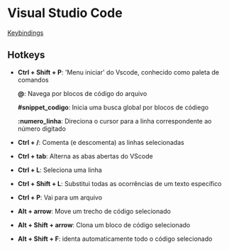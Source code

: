 # Visual Studio Code

[Keybindings](https://code.visualstudio.com/docs/getstarted/keybindings)

## Hotkeys

- **Ctrl + Shift + P**: 'Menu iniciar' do Vscode, conhecido como paleta de comandos

    **@**: Navega por blocos de código do arquivo

    **#snippet_codigo**: Inicia uma busca global por blocos de códiego

    **:numero_linha**: Direciona o cursor para a linha correspondente ao número digitado

- **Ctrl + /**: Comenta (e descomenta) as linhas selecionadas

- **Ctrl + tab**: Alterna as abas abertas do VScode

- **Ctrl + L**: Seleciona uma linha

- **Ctrl + Shift + L**: Substitui todas as ocorrências de um texto específico

- **Ctrl + P**: Vai para um arquivo

- **Alt + arrow**: Move um trecho de código selecionado

- **Alt + Shift + arrow**: Clona um bloco de código selecionado

- **Alt + Shift + F**: identa automaticamente todo o código selecionado
